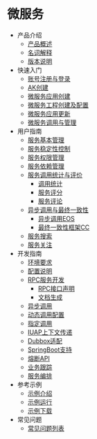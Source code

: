 # 微服务

* 产品介绍
  * [产品概述](articles/cservice/1-/1.1/introduction.md)
  * [名词解释](articles/cservice/1-/1.2/manual.md)
  * [版本说明](articles/cservice/1-/1.3/manual.md)
* 快速入门
  * [账号注册与登录](articles/cservice/2-/2.1/manual.md) 
  * [AK创建](articles/cservice/2-/2.2/manual.md)
  * [微服务应用创建](articles/cservice/2-/2.3/manual.md)
  * [微服务工程创建及配置](articles/cservice/2-/2.4/manual.md)
  * [微服务应用更新](articles/cservice/2-/2.5/manual.md)
  * [微服务调用与管理](articles/cservice/2-/2.6/manual.md)
* 用户指南
  * [服务基本管理](articles/cservice/3-/3.1/manual.md)
  * [服务稳定性控制](articles/cservice/3-/3.2/manual.md)
  * [服务权限管理](articles/cservice/3-/3.3/manual.md)
  * [服务依赖管理](articles/cservice/3-/3.4/manual.md)
  * [服务调用统计与评价](articles/cservice/3-/3.5/manual.md)
	  * [调用统计](articles/cservice/3-/3.5/3.5.1/call_count.md)
	  * [服务评分](articles/cservice/3-/3.5/3.5.2/grade.md)
	  * [服务评论](articles/cservice/3-/3.5/3.5.3/comment.md)
  * [异步调用与最终一致性](articles/cservice/3-/3.6/manual.md)
	  * [异步调用EOS](articles/cservice/3-/3.6/3.6.1/manual.md)
	  * [最终一致性框架CC](articles/cservice/3-/3.6/3.6.2/manual.md)
  * [服务搜索](articles/cservice/3-/3.7/manual.md)
  * [服务关注](articles/cservice/3-/3.8/manual.md)
* 开发指南
  * [环境要求](articles/cservice/4-/4.1/manual.md)
  * [配置说明](articles/cservice/4-/4.2/manual.md)
  * [RPC服务开发](articles/cservice/4-/4.3/manual.md)
	  * [RPC接口声明](articles/cservice/4-/4.3/4.3.1/manual.md)
	  * [文档生成](articles/cservice/4-/4.3/4.3.2/manual.md)
  * [异步调用](articles/cservice/4-/4.4/manual.md)
  * [动态调用配置](articles/cservice/4-/4.5/manual.md)
  * [指定调用](articles/cservice/4-/4.6/manual.md)
  * [IUAP上下文传递](articles/cservice/4-/4.7/manual.md)
  * [Dubbox适配](articles/cservice/4-/4.8/manual.md)
  * [SpringBoot支持](articles/cservice/4-/4.9/manual.md)
  * [熔断API](articles/cservice/4-/4.10/manual.md)
  * [业务跟踪](articles/cservice/4-/4.11/manual.md)
  * [服务编排](articles/cservice/4-/4.12/manual.md)
* 参考示例
  * [示例介绍](articles/cservice/5-/5.1/manual.md)
  * [示例运行](articles/cservice/5-/5.2/manual.md)
  * [示例下载](articles/cservice/5-/5.3/manual.md)
* 常见问题
  * [常见问题列表](articles/cservice/6-/manual.md)
